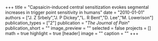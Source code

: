 +++
title = "Capsaicin-induced central sensitization evokes segmental increases in trigger point sensitivity in humans"
date = "2010-01-01"
authors = ["J. Z Srbely","J. P Dickey","L. R Bent","D. Lee","M. Lowerison"]
publication_types = ["2"]
publication = "_The Journal of Pain_"
publication_short = ""
image_preview = ""
selected = false
projects = []
math = true
highlight = true
[header]
image = ""
caption = ""
+++

